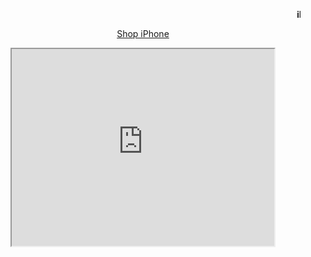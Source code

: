 <p align="center"> <b><marquee> iPad </marquee></b></p>

<p align="center">
<a href="https://www.apple.com/ipad/" target="_blank">Shop iPhone</a>
</p>

<p align="center">
<iframe width="420" height="315"
src="https://www.youtube.com/embed/aOq49euWnIo">
</iframe>
</p>
